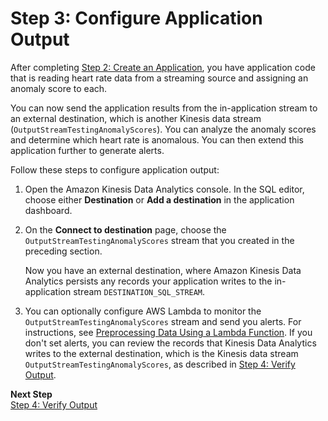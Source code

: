 # Step 3: Configure Application Output<a name="app-anomaly-create-ka-app-config-destination"></a>

After completing [Step 2: Create an Application](app-anom-score-create-app.md), you have application code that is reading heart rate data from a streaming source and assigning an anomaly score to each\. 

You can now send the application results from the in\-application stream to an external destination, which is another Kinesis data stream \(`OutputStreamTestingAnomalyScores`\)\. You can analyze the anomaly scores and determine which heart rate is anomalous\. You can then extend this application further to generate alerts\. 

Follow these steps to configure application output:

1. Open the Amazon Kinesis Data Analytics console\. In the SQL editor, choose either **Destination** or **Add a destination** in the application dashboard\. 

1. On the **Connect to destination** page, choose the `OutputStreamTestingAnomalyScores` stream that you created in the preceding section\.

   Now you have an external destination, where Amazon Kinesis Data Analytics persists any records your application writes to the in\-application stream `DESTINATION_SQL_STREAM`\. 

1. You can optionally configure AWS Lambda to monitor the `OutputStreamTestingAnomalyScores` stream and send you alerts\. For instructions, see [Preprocessing Data Using a Lambda Function](lambda-preprocessing.md)\. If you don't set alerts, you can review the records that Kinesis Data Analytics writes to the external destination, which is the Kinesis data stream `OutputStreamTestingAnomalyScores`, as described in [Step 4: Verify Output](app-anomaly-verify-output.md)\.

**Next Step**  
[Step 4: Verify Output](app-anomaly-verify-output.md)
